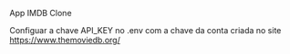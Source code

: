 App IMDB Clone

Configuar a chave API_KEY no .env com a chave da conta criada no site https://www.themoviedb.org/
